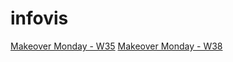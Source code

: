 # infovis
[Makeover Monday - W35](https://public.tableau.com/profile/pedro3627#!/vizhome/Book2_15988812196330/Dashboard1?publish=yes)
[Makeover Monday - W38](https://public.tableau.com/profile/pedro3627#!/vizhome/W38_16012202802780/Dashboard1)

